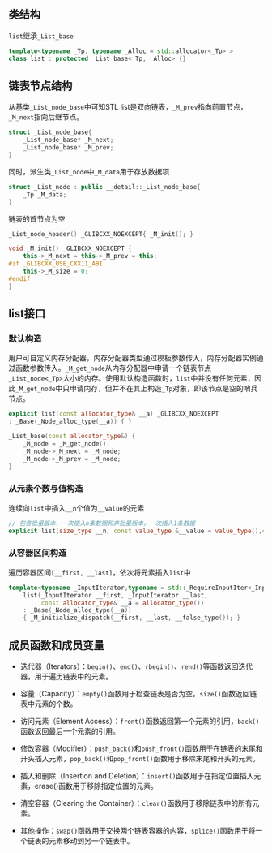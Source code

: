 ## 类结构
`list`继承`_List_base`
```C++
template<typename _Tp, typename _Alloc = std::allocator<_Tp> >
class list : protected _List_base<_Tp, _Alloc> {}
```

## 链表节点结构
从基类`_List_node_base`中可知STL list是双向链表，`_M_prev`指向前置节点，`_M_next`指向后继节点。
```C++
struct _List_node_base{
    _List_node_base* _M_next;
    _List_node_base* _M_prev;
}
```
同时，派生类`_List_node`中`_M_data`用于存放数据项
```C++
struct _List_node : public __detail::_List_node_base{
    _Tp _M_data;
}
```
链表的首节点为空
```C++
_List_node_header() _GLIBCXX_NOEXCEPT{ _M_init(); }
```
```C++
void _M_init() _GLIBCXX_NOEXCEPT {
	this->_M_next = this->_M_prev = this;
#if _GLIBCXX_USE_CXX11_ABI
	this->_M_size = 0;
#endif
}
```
## list接口
### 默认构造
用户可自定义内存分配器，内存分配器类型通过模板参数传入，内存分配器实例通过函数参数传入。`_M_get_node`从内存分配器中申请一个链表节点`_List_node<_Tp>`大小的内存。使用默认构造函数时，`list`中并没有任何元素，因此`_M_get_node`中只申请内存，但并不在其上构造`_Tp`对象，即该节点是空的哨兵节点。
```C++
explicit list(const allocator_type& __a) _GLIBCXX_NOEXCEPT
: _Base(_Node_alloc_type(__a)) { }

_List_base(const allocator_type&) {
    _M_node = _M_get_node();
    _M_node->_M_next = _M_node;
    _M_node->_M_prev = _M_node;
}
```
### 从元素个数与值构造
连续向`list`中插入`__n`个值为`__value`的元素
```C++
// 包含批量版本，一次插入n条数据和非批量版本，一次插入1条数据
explicit list(size_type __n, const value_type &__value = value_type(),const allocator_type &__a = allocator_type()) : _Base(_Node_alloc_type(__a)) { _M_fill_initialize(__n, __value); }
```
### 从容器区间构造
遍历容器区间`[__first, __last]`，依次将元素插入`list`中
```C++
template<typename _InputIterator,typename = std::_RequireInputIter<_InputIterator>>
	list(_InputIterator __first, _InputIterator __last,
	     const allocator_type& __a = allocator_type())
	: _Base(_Node_alloc_type(__a))
	{ _M_initialize_dispatch(__first, __last, __false_type()); }
```
## 成员函数和成员变量
- 迭代器（Iterators）：`begin()`、`end()`、`rbegin()`、`rend()`等函数返回迭代器，用于遍历链表中的元素。  

- 容量（Capacity）：`empty()`函数用于检查链表是否为空，`size()`函数返回链表中元素的个数。  

- 访问元素（Element Access）：`front()`函数返回第一个元素的引用，`back()`函数返回最后一个元素的引用。  

- 修改容器（Modifier）：`push_back()`和`push_front()`函数用于在链表的末尾和开头插入元素，`pop_back()`和`pop_front()`函数用于移除末尾和开头的元素。  

- 插入和删除（Insertion and Deletion）：`insert()`函数用于在指定位置插入元素，erase()函数用于移除指定位置的元素。  

- 清空容器（Clearing the Container）：`clear()`函数用于移除链表中的所有元素。  

- 其他操作：`swap()`函数用于交换两个链表容器的内容，`splice()`函数用于将一个链表的元素移动到另一个链表中。